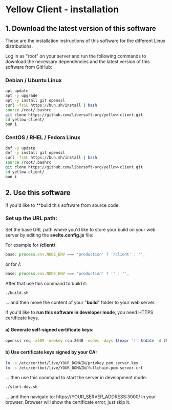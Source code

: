 # Yellow Client - installation

## 1. Download the latest version of this software

These are the installation instructions of this software for the different Linux distributions.

Log in as "root" on your server and run the following commands to download the necessary dependencies and the latest version of this software from GitHub:

### Debian / Ubuntu Linux

```sh
apt update
apt -y upgrade
apt -y install git openssl
curl -fsSL https://bun.sh/install | bash
source /root/.bashrc
git clone https://github.com/libersoft-org/yellow-client.git
cd yellow-client/
bun i
```

### CentOS / RHEL / Fedora Linux

```sh
dnf -y update
dnf -y install git openssl
curl -fsSL https://bun.sh/install | bash
source /root/.bashrc
git clone https://github.com/libersoft-org/yellow-client.git
cd yellow-client/
bun i
```

## 2. Use this software

If you'd like to **build this software from source code:

### Set up the URL path:

Set the base URL path where you'd like to store your build on your web server by editing the **svelte.config.js** file:

For example for **/client/**:

```js
base: process.env.NODE_ENV === 'production' ? '/client' : '',
```

or for **/**:

```js
base: process.env.NODE_ENV === 'production' ? '' : '',
```

After that use this command to build it:

```sh
./build.sh
```

... and then move the content of your "**build**" folder to your web server.

If you'd like to **run this software in developer mode**, you need HTTPS certificate keys.

#### a) Generate self-signed certificate keys:

```sh
openssl req -x509 -newkey rsa:2048 -nodes -days $(expr '(' $(date -d 2999/01/01 +%s) - $(date +%s) + 86399 ')' / 86400) -subj "/" -keyout server.key -out server.crt
```

#### b) Use certificate keys signed by your CA:

```sh
ln -s /etc/certbot/live/YOUR_DOMAIN/privkey.pem server.key
ln -s /etc/certbot/live/YOUR_DOMAIN/fullchain.pem server.crt
```

... then use this command to start the server in development mode:

```sh
./start-dev.sh
```

... and then navigate to: https://YOUR_SERVER_ADDRESS:3000/ in your browser. Browser will show the certificate error, just skip it.
